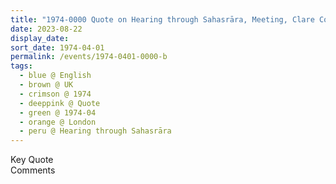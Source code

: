 ```yaml
---
title: "1974-0000 Quote on Hearing through Sahasrāra, Meeting, Clare Court, Judd Street, London, UK"
date: 2023-08-22
display_date: 
sort_date: 1974-04-01
permalink: /events/1974-0401-0000-b
tags:
  - blue @ English
  - brown @ UK
  - crimson @ 1974
  - deeppink @ Quote
  - green @ 1974-04
  - orange @ London
  - peru @ Hearing through Sahasrāra
---
```


<wave-list>
  <list-title color="green" width="75">Key Quote</list-title>
  <list-item color="BlanchedAlmond"  width="200"></list-item>
  <list-item color="Lavender"></list-item>
  <list-item color="BlanchedAlmond"></list-item>
</wave-list>

<br>

<wave-list>
  <list-title color="green" width="75">Comments</list-title>
  <list-item color="BlanchedAlmond"  width="200"></list-item>
  <list-item color="Lavender"></list-item>
  <list-item color="BlanchedAlmond"></list-item>
</wave-list>